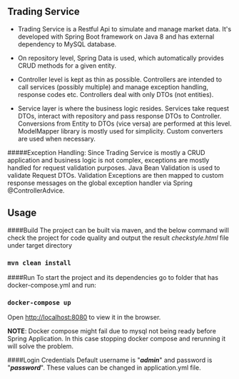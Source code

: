 **Trading Service**
-
- Trading Service is a Restful Api to simulate and manage market data.
It's developed with Spring Boot framework on Java 8 and has external dependency 
to MySQL database.

- On repository level, Spring Data is used, which automatically provides CRUD methods
for a given entity.

- Controller level is kept as thin as possible. Controllers are intended to call services
(possibly multiple) and manage exception handling, response codes etc. 
Controllers deal with only DTOs (not entities).

- Service layer is where the business logic resides. 
Services take request DTOs, interact with repository and pass response DTOs to Controller.
Conversions from Entity to DTOs (vice versa) are performed at this level. 
ModelMapper library is mostly used for simplicity. Custom converters are used when necessary.

#####Exception Handling:
Since Trading Service is mostly a CRUD application and business logic is not complex,
exceptions are mostly handled for request validation purposes.
Java Bean Validation is used to validate Request DTOs.
Validation Exceptions are then mapped to custom response messages on the global exception
handler via Spring @ControllerAdvice.

## Usage

####Build
The project can be built via maven, and the below command will check the project for code quality
and output the result _checkstyle.html_ file under target directory
### `mvn clean install`

####Run
To start the project and its dependencies go to folder that has docker-compose.yml and run:

### `docker-compose up`

Open [http://localhost:8080](http://localhost:8080) to view it in the browser.

**NOTE**: Docker compose might fail due to mysql not being ready before Spring Application.
In this case stopping docker compose and rerunning it will solve the problem.

####Login Credentials
Default username is "**_admin_**" and password is "**_password_**". 
These values can be changed in application.yml file.
 
